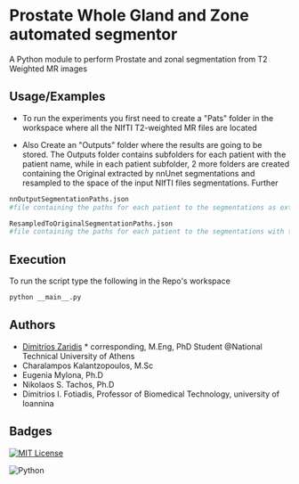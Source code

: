 
# Prostate Whole Gland and Zone automated segmentor

A Python module to perform Prostate and zonal segmentation from T2 Weighted MR images


## Usage/Examples

- To run the experiments you first need to create a "Pats" folder in the workspace where all the NIfTI T2-weighted MR files are located

- Also Create an "Outputs" folder where the results are going to be stored. The Outputs folder contains subfolders for each patient with the patient name, while in each patient subfolder, 2 more folders are created containing the Original extracted by nnUnet segmentations and resampled to the space of the input NIfTI files segmentations. Further 
```python
nnOutputSegmentationPaths.json 
#file containing the paths for each patient to the segmentations as extracted by nnUnet in 0.5X0.5X3 mm
```
```python
ResampledToOriginalSegmentationPaths.json 
#file containing the paths for each patient to the segmentations with the same spacing as the original images
```

## Execution

To run the script type the following in the Repo's workspace
```Bash
python __main__.py
```



## Authors

- [Dimitrios Zaridis](dimzaridis@gmail.com) * corresponding, M.Eng, PhD Student @National Technical University of Athens
- Charalampos Kalantzopoulos, M.Sc
- Eugenia Mylona, Ph.D
- Nikolaos S. Tachos, Ph.D
- Dimitrios I. Fotiadis, Professor of Biomedical Technology, university of Ioannina

## Badges

[![MIT License](https://img.shields.io/badge/License-MIT-green.svg)](https://choosealicense.com/licenses/mit/)

![Python](https://img.shields.io/badge/Python-3.9.18-green)
